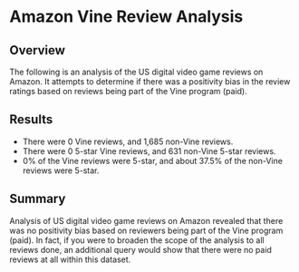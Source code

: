 # Amazon Vine Review Analysis

## Overview

<p>The following is an analysis of the US digital video game reviews on Amazon. It attempts to determine if there was a positivity bias in the review ratings based on reviews being part of the Vine program (paid).</p>

## Results

- There were 0 Vine reviews, and 1,685 non-Vine reviews.
- There were 0 5-star Vine reviews, and 631 non-Vine 5-star reviews.
- 0% of the Vine reviews were 5-star, and about 37.5% of the non-Vine reviews were 5-star.

## Summary

<p>Analysis of US digital video game reviews on Amazon revealed that there was no positivity bias based on reviewers being part of the Vine program (paid). In fact, if you were to broaden the scope of the analysis to all reviews done, an additional query would show that there were no paid reviews at all within this dataset.</p>
 
